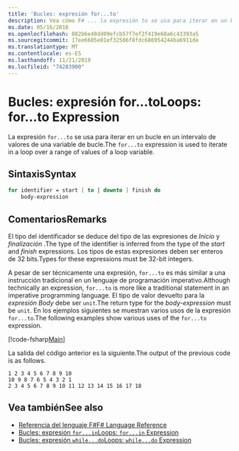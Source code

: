 ```yaml
---
title: 'Bucles: expresión for...to'
description: Vea cómo F# ... la expresión to se usa para iterar en un bucle en un intervalo de valores de una variable de bucle.
ms.date: 05/16/2016
ms.openlocfilehash: 882b6e48dd09efcb57f7ef2f419e68a6c43393a5
ms.sourcegitcommit: 17ee6605e01ef32506f8fdc686954244ba6911de
ms.translationtype: MT
ms.contentlocale: es-ES
ms.lasthandoff: 11/21/2019
ms.locfileid: "74283900"
---
```

# <a name="loops-forto-expression"></a><span data-ttu-id="63ff9-103">Bucles: expresión for...to</span><span class="sxs-lookup"><span data-stu-id="63ff9-103">Loops: for...to Expression</span></span>

<span data-ttu-id="63ff9-104">La expresión `for...to` se usa para iterar en un bucle en un intervalo de valores de una variable de bucle.</span><span class="sxs-lookup"><span data-stu-id="63ff9-104">The `for...to` expression is used to iterate in a loop over a range of values of a loop variable.</span></span>

## <a name="syntax"></a><span data-ttu-id="63ff9-105">Sintaxis</span><span class="sxs-lookup"><span data-stu-id="63ff9-105">Syntax</span></span>

```fsharp
for identifier = start [ to | downto ] finish do
    body-expression
```

## <a name="remarks"></a><span data-ttu-id="63ff9-106">Comentarios</span><span class="sxs-lookup"><span data-stu-id="63ff9-106">Remarks</span></span>

<span data-ttu-id="63ff9-107">El tipo del identificador se deduce del tipo de las expresiones de *Inicio* y *finalización* .</span><span class="sxs-lookup"><span data-stu-id="63ff9-107">The type of the identifier is inferred from the type of the *start* and *finish* expressions.</span></span> <span data-ttu-id="63ff9-108">Los tipos de estas expresiones deben ser enteros de 32 bits.</span><span class="sxs-lookup"><span data-stu-id="63ff9-108">Types for these expressions must be 32-bit integers.</span></span>

<span data-ttu-id="63ff9-109">A pesar de ser técnicamente una expresión, `for...to` es más similar a una instrucción tradicional en un lenguaje de programación imperativo.</span><span class="sxs-lookup"><span data-stu-id="63ff9-109">Although technically an expression, `for...to` is more like a traditional statement in an imperative programming language.</span></span> <span data-ttu-id="63ff9-110">El tipo de valor devuelto para la *expresión Body* debe ser `unit`.</span><span class="sxs-lookup"><span data-stu-id="63ff9-110">The return type for the *body-expression* must be `unit`.</span></span> <span data-ttu-id="63ff9-111">En los ejemplos siguientes se muestran varios usos de la expresión `for...to`.</span><span class="sxs-lookup"><span data-stu-id="63ff9-111">The following examples show various uses of the `for...to` expression.</span></span>

[!code-fsharp[Main](~/samples/snippets/fsharp/lang-ref-2/snippet5101.fs)]

<span data-ttu-id="63ff9-112">La salida del código anterior es la siguiente.</span><span class="sxs-lookup"><span data-stu-id="63ff9-112">The output of the previous code is as follows.</span></span>

```console
1 2 3 4 5 6 7 8 9 10
10 9 8 7 6 5 4 3 2 1
2 3 4 5 6 7 8 9 10 11 12 13 14 15 16 17 18
```

## <a name="see-also"></a><span data-ttu-id="63ff9-113">Vea también</span><span class="sxs-lookup"><span data-stu-id="63ff9-113">See also</span></span>

- [<span data-ttu-id="63ff9-114">Referencia del lenguaje F#</span><span class="sxs-lookup"><span data-stu-id="63ff9-114">F# Language Reference</span></span>](index.md)
- [<span data-ttu-id="63ff9-115">Bucles: expresión `for...in`</span><span class="sxs-lookup"><span data-stu-id="63ff9-115">Loops: `for...in` Expression</span></span>](loops-for-in-expression.md)
- [<span data-ttu-id="63ff9-116">Bucles: expresión `while...do`</span><span class="sxs-lookup"><span data-stu-id="63ff9-116">Loops: `while...do` Expression</span></span>](loops-while-do-expression.md)
